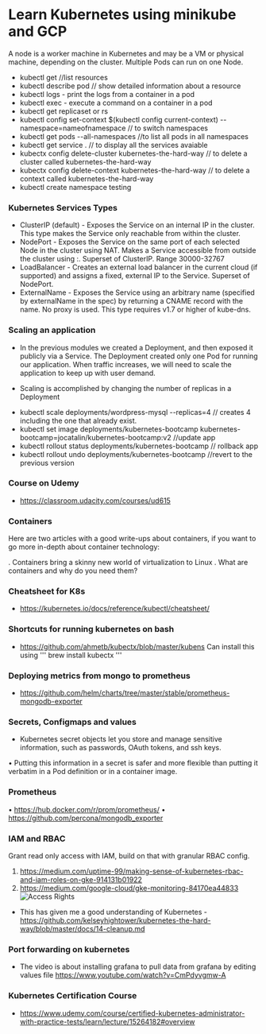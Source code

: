 # Learn Kubernetes using minikube and GCP

A node is a worker machine in Kubernetes and may be a VM or physical machine, depending on the cluster. 
Multiple Pods can run on one Node.

* kubectl get //list resources
* kubectl describe pod // show detailed information about a resource
* kubectl logs - print the logs from a container in a pod
* kubectl exec - execute a command on a container in a pod
* kubectl get replicaset or rs
* kubectl config set-context $(kubectl config current-context) --namespace=nameofnamespace // to switch namespaces
* kubectl get pods --all-namespaces //to list all pods in all namespaces
* kubectl get service . // to display all the services avaiable
* kubectx config delete-cluster kubernetes-the-hard-way // to delete a cluster called kubernetes-the-hard-way
* kubectx config delete-context kubernetes-the-hard-way // to delete a context called kubernetes-the-hard-way
* kubectl create namespace testing

### Kubernetes Services Types

* ClusterIP (default) - Exposes the Service on an internal IP in the cluster. This type makes the Service only reachable from within the cluster.
* NodePort - Exposes the Service on the same port of each selected Node in the cluster using NAT. Makes a Service accessible from outside the cluster using <NodeIP>:<NodePort>. Superset of ClusterIP. Range 30000-32767
* LoadBalancer - Creates an external load balancer in the current cloud (if supported) and assigns a fixed, external IP to the Service. Superset of NodePort.
* ExternalName - Exposes the Service using an arbitrary name (specified by externalName in the spec) by returning a CNAME record with the name. No proxy is used. This type requires v1.7 or higher of kube-dns.

### Scaling an application
* In the previous modules we created a Deployment, and then exposed it publicly via a Service. The Deployment created only one Pod for running our application. 
When traffic increases, we will need to scale the application to keep up with user demand.

* Scaling is accomplished by changing the number of replicas in a Deployment
-  kubectl scale deployments/wordpress-mysql --replicas=4 // creates 4 including the one that already exist.
-  kubectl set image deployments/kubernetes-bootcamp kubernetes-bootcamp=jocatalin/kubernetes-bootcamp:v2  //update app
-  kubectl rollout status deployments/kubernetes-bootcamp // rollback app
-  kubectl rollout undo deployments/kubernetes-bootcamp //revert to the previous version 


### Course on Udemy
* https://classroom.udacity.com/courses/ud615

### Containers
Here are two articles with a good write-ups about containers, if you want to go more in-depth about container technology:

. Containers bring a skinny new world of virtualization to Linux
. What are containers and why do you need them?

### Cheatsheet for K8s
* https://kubernetes.io/docs/reference/kubectl/cheatsheet/

###  Shortcuts for running kubernetes on bash

* https://github.com/ahmetb/kubectx/blob/master/kubens
Can install this using ''' brew install kubectx '''

### Deploying metrics from mongo to prometheus 
* https://github.com/helm/charts/tree/master/stable/prometheus-mongodb-exporter

### Secrets, Configmaps and values
* Kubernetes secret objects let you store and manage sensitive information, such as passwords, OAuth tokens, and ssh keys.

• Putting this information in a secret is safer and more flexible than putting it verbatim in a Pod definition or in a container image.
### Prometheus
• https://hub.docker.com/r/prom/prometheus/
• https://github.com/percona/mongodb_exporter

### IAM and RBAC
Grant read only access with IAM, build on that with granular RBAC config.
1. https://medium.com/uptime-99/making-sense-of-kubernetes-rbac-and-iam-roles-on-gke-914131b01922
2. https://medium.com/google-cloud/gke-monitoring-84170ea44833
![Access Rights](https://miro.medium.com/max/1088/1*_XD1aE2-NIcRPF7S1fFBwg.png)

*  This has given me a good understanding of Kubernetes - https://github.com/kelseyhightower/kubernetes-the-hard-way/blob/master/docs/14-cleanup.md

### Port forwarding on kubernetes

*   The video is about installing grafana to pull data from grafana by editing values file https://www.youtube.com/watch?v=CmPdyvgmw-A

### Kubernetes Certification Course
*  https://www.udemy.com/course/certified-kubernetes-administrator-with-practice-tests/learn/lecture/15264182#overview
